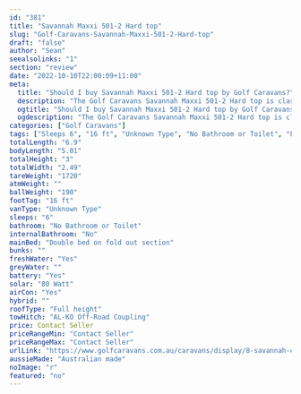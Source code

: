 ```yaml
---
id: "381"
title: "Savannah Maxxi 501-2 Hard top"
slug: "Golf-Caravans-Savannah-Maxxi-501-2-Hard-top"
draft: "false"
author: "Sean"
seealsolinks: "1"
section: "review"
date: "2022-10-10T22:00:09+11:00"
meta:
  title: "Should I buy Savannah Maxxi 501-2 Hard top by Golf Caravans?"
  description: "The Golf Caravans Savannah Maxxi 501-2 Hard top is classed as Unknown Type, and sleeps 6 people. It is Australian made and comes in at 16 ft. It generally has No Bathroom or Toilet."
  ogtitle: "Should I buy Savannah Maxxi 501-2 Hard top by Golf Caravans?"
  ogdescription: "The Golf Caravans Savannah Maxxi 501-2 Hard top is classed as Unknown Type, and sleeps 6 people. It is Australian made and comes in at 16 ft. It generally has No Bathroom or Toilet."
categories: ["Golf Caravans"]
tags: ["Sleeps 6", "16 ft", "Unknown Type", "No Bathroom or Toilet", "Full height", "Price Unknown", "Australian made"]
totalLength: "6.9"
bodyLength: "5.01"
totalHeight: "3"
totalWidth: "2.49"
tareWeight: "1720"
atmWeight: ""
ballWeight: "190"
footTag: "16 ft"
vanType: "Unknown Type"
sleeps: "6"
bathroom: "No Bathroom or Toilet"
internalBathroom: "No"
mainBed: "Double bed on fold out section"
bunks: ""
freshWater: "Yes"
greyWater: ""
battery: "Yes"
solar: "80 Watt"
airCon: "Yes"
hybrid: ""
roofType: "Full height"
towHitch: "AL-KO Off-Road Coupling"
price: Contact Seller
priceRangeMin: "Contact Seller"
priceRangeMax: "Contact Seller"
urlLink: "https://www.golfcaravans.com.au/caravans/display/8-savannah-caravan-range-/"
aussieMade: "Australian made"
noImage: "r"
featured: "no"
---
```

